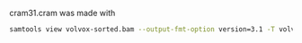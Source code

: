 cram31.cram was made with

```sh
samtools view volvox-sorted.bam --output-fmt-option version=3.1 -T volvox.fa -o out.cram
```


